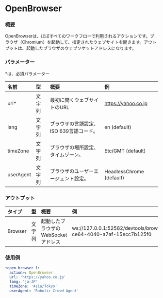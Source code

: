 # OpenBrowser

### 概要

OpenBrowserは、ほぼすべてのワークフローで利用されるアクションです。ブラウザ（Chromium）を起動して、指定されたウェブサイトを開きます。アウトプットは、起動したブラウザのウェブソケットアドレスになります。

### パラメーター

\*は、必須パラメーター

| 名前 | 型 | 概要 | 例 |
| :--- | :--- | :--- | :--- |
| url\* | 文字列 | 最初に開くウェブサイトのURL | https://yahoo.co.jp |
| lang | 文字列 | ブラウザの言語設定、ISO 639言語コード。 | en \(default\) |
| timeZone | 文字列 | ブラウザの場所設定、タイムゾーン。 | Etc/GMT \(default\) |
| userAgent | 文字列 | ブラウザのユーザーエージェント設定。 | HeadlessChrome \(default\) |

### アウトプット

| タイプ | 型 | 概要 | 例 |
| :--- | :--- | :--- | :--- |
| Browser | 文字列 | 起動したブラウザのWebSocketアドレス | ws://127.0.0.1:52582/devtools/browser/be5e7b6e-ce64-4040-a7af-15ecc7b125f0 |

### 使用例

```yaml
+open_browser_1:
  action>: OpenBrowser
  url: 'https://yahoo.co.jp'
  lang: 'ja-JP'
  timeZone: 'Asia/Tokyo'
  userAgent: 'Robotic Crowd Agent'
```

